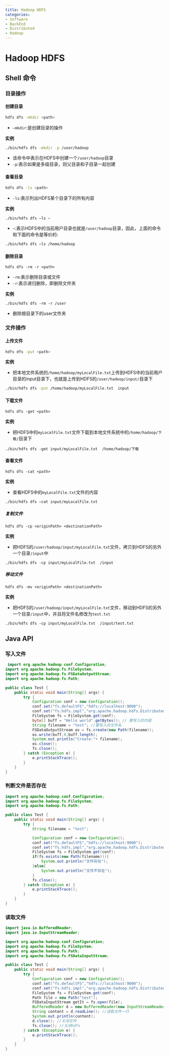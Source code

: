 ```yaml
---
title: Hadoop HDFS
categories:
- Software
- BackEnd
- Distributed
- Hadoop
---
```

# Hadoop HDFS

## Shell 命令

### 目录操作

#### 创建目录

```bash
hdfs dfs -mkdir <path>
```

- `–mkdir`:是创建目录的操作

**实例**

```bash
./bin/hdfs dfs -mkdir -p /user/hadoop
```

- 该命令中表示在HDFS中创建一个`/user/hadoop`目录
- `-p`:表示如果是多级目录，则父目录和子目录一起创建

#### 查看目录

```bash
hdfs dfs -ls <path>
```

- `-ls`:表示列出HDFS某个目录下的所有内容

**实例**

```bash
./bin/hdfs dfs –ls ~
```

- `~`:表示HDFS中的当前用户目录也就是`/user/hadoop`目录，因此，上面的命令和下面的命令是等价的:

```bash
./bin/hdfs dfs –ls /home/hadoop
```

#### 删除目录

```
hdfs dfs -rm -r <path>
```

- `-rm`:表示删除目录或文件
- `-r`:表示递归删除，即删除文件夹

**实例**

```
./bin/hdfs dfs -rm -r /user
```

- 删除根目录下的user文件夹

### 文件操作

#### 上传文件

```bash
hdfs dfs -put <path>
```

**实例**

- 把本地文件系统的`/home/hadoop/myLocalFile.txt`上传到HDFS中的当前用户目录的input目录下，也就是上传到HDFS的`/user/hadoop/input/`目录下

```bash
./bin/hdfs dfs -put /home/hadoop/myLocalFile.txt  input
```

#### 下载文件

```
hdfs dfs -get <path>
```

**实例**

- 把HDFS中的`myLocalFile.txt`文件下载到本地文件系统中的`/home/hadoop/下载/`目录下

```
./bin/hdfs dfs -get input/myLocalFile.txt  /home/hadoop/下载
```

#### 查看文件

```
hdfs dfs -cat <path>
```

**实例**

- 查看HDFS中的`myLocalFile.txt`文件的内容

```bash
./bin/hdfs dfs –cat input/myLocalFile.txt
```

##### 复制文件

```
hdfs dfs -cp <originPath> <destinationPath>
```

**实例**

- 把HDFS的`/user/hadoop/input/myLocalFile.txt`文件，拷贝到HDFS的另外一个目录`/input`中

```
./bin/hdfs dfs -cp input/myLocalFile.txt  /input
```

##### 移动文件

```
hdfs dfs -mv <originPath> <destinationPath>
```

**实例**

- 把HDFS的`/user/hadoop/input/myLocalFile.txt`文件，移动到HDFS的另外一个目录`/input`中，并且将文件名修改为`test.txt`

```
./bin/hdfs dfs -cp input/myLocalFile.txt  /input/test.txt
```

## Java API

### 写入文件

```java
 import org.apache.hadoop.conf.Configuration;
import org.apache.hadoop.fs.FileSystem;
import org.apache.hadoop.fs.FSDataOutputStream;
import org.apache.hadoop.fs.Path;

public class Test {
    public static void main(String[] args) {
        try {
            Configuration conf = new Configuration();
            conf.set("fs.defaultFS","hdfs://localhost:9000");
            conf.set("fs.hdfs.impl","org.apache.hadoop.hdfs.DistributedFileSystem");
            FileSystem fs = FileSystem.get(conf);
            byte[] buff = "Hello world".getBytes(); // 要写入的内容
            String filename = "test"; //要写入的文件名
            FSDataOutputStream os = fs.create(new Path(filename));
            os.write(buff,0,buff.length);
            System.out.println("Create:"+ filename);
            os.close();
            fs.close();
        } catch (Exception e) {
            e.printStackTrace();
        }
    }
}
```

### 判断文件是否存在

```java
import org.apache.hadoop.conf.Configuration;
import org.apache.hadoop.fs.FileSystem;
import org.apache.hadoop.fs.Path;

public class Test {
    public static void main(String[] args) {
        try {
            String filename = "test";

            Configuration conf = new Configuration();
            conf.set("fs.defaultFS","hdfs://localhost:9000");
            conf.set("fs.hdfs.impl","org.apache.hadoop.hdfs.DistributedFileSystem");
            FileSystem fs = FileSystem.get(conf);
            if(fs.exists(new Path(filename))){
                System.out.println("文件存在");
            }else{
                System.out.println("文件不存在");
            }
            fs.close();
        } catch (Exception e) {
            e.printStackTrace();
        }
    }
}
```

### 读取文件

```java
import java.io.BufferedReader;
import java.io.InputStreamReader;

import org.apache.hadoop.conf.Configuration;
import org.apache.hadoop.fs.FileSystem;
import org.apache.hadoop.fs.Path;
import org.apache.hadoop.fs.FSDataInputStream;

public class Test {
    public static void main(String[] args) {
        try {
            Configuration conf = new Configuration();
            conf.set("fs.defaultFS","hdfs://localhost:9000");
            conf.set("fs.hdfs.impl","org.apache.hadoop.hdfs.DistributedFileSystem");
            FileSystem fs = FileSystem.get(conf);
            Path file = new Path("test");
            FSDataInputStream getIt = fs.open(file);
            BufferedReader d = new BufferedReader(new InputStreamReader(getIt));
            String content = d.readLine(); //读取文件一行
            System.out.println(content);
            d.close(); //关闭文件
            fs.close(); //关闭hdfs
        } catch (Exception e) {
            e.printStackTrace();
        }
    }
}
```

